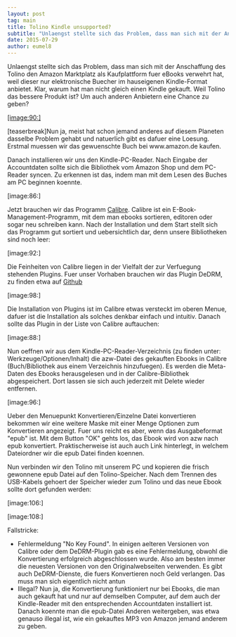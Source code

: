 ```yaml
---
layout: post
tag: main
title: Tolino Kindle unsupported?
subtitle: "Unlaengst stellte sich das Problem, dass man sich mit der Anschaffung des Tolino den Amazon Marktplatz als Kaufplattform fuer eBooks verwehrt hat, weil dieser nur elektronische Buecher im hauseigenen Kindle-Format anbietet. Klar, warum hat man nicht&hellip;"
date: 2015-07-29
author: eumel8
---
```


<p>Unlaengst stellte sich das Problem, dass man sich mit der Anschaffung des Tolino den Amazon Marktplatz als Kaufplattform fuer eBooks verwehrt hat, weil dieser nur elektronische Buecher im hauseigenen Kindle-Format anbietet. Klar, warum hat man nicht gleich einen Kindle gekauft. Weil Tolino das bessere Produkt ist? Um auch anderen Anbietern eine Chance zu geben?</p>
<!-- more -->
<p><a id="link_90" class="cboxElement" href="/blogs/media/blogs/blog/quick-uploads/p550/ereader1.jpg?mtime=1438159124" rel="lightbox[o550]">[image:90:]</a></p>
<p>[teaserbreak]Nun ja, meist hat schon jemand anderes auf diesem Planeten dasselbe Problem gehabt und natuerlich gibt es dafuer eine Loesung. Erstmal muessen wir das gewuenschte Buch bei www.amazon.de kaufen.</p>
<p>Danach installieren wir uns den Kindle-PC-Reader. Nach Eingabe der Accountdaten sollte sich die Bibliothek vom Amazon Shop und dem PC-Reader syncen. Zu erkennen ist das, indem man mit dem Lesen des Buches am PC beginnen koennte.</p>
<p>[image:86:]</p>
<p>Jetzt brauchen wir das Programm <a href="http://calibre-ebook.com/" target="_blank">Calibre</a>. Calibre ist ein E-Book-Management-Programm, mit dem man ebooks sortieren, editoren oder sogar neu schreiben kann. Nach der Installation und dem Start stellt sich das Programm gut sortiert und uebersichtlich dar, denn unsere Bibliotheken sind noch leer:</p>
<p>[image:92:]</p>
<p>Die Feinheiten von Calibre liegen in der Vielfalt der zur Verfuegung stehenden Plugins. Fuer unser Vorhaben brauchen wir das Plugin DeDRM, zu finden etwa auf <a href="https://github.com/apprenticeharper/DeDRM_tools/releases/" target="_blank">Github</a></p>
<p>[image:98:]</p>
<p>Die Installation von Plugins ist im Calibre etwas versteckt im oberen Menue, dafuer ist die Installation als solches denkbar einfach und intuitiv. Danach sollte das Plugin in der Liste von Calibre auftauchen:</p>
<p>[image:88:]</p>
<p>Nun oeffnen wir aus dem Kindle-PC-Reader-Verzeichnis (zu finden unter: Werkzeuge/Optionen/Inhalt) die azw-Datei des gekauften Ebooks in Calibre (Buch/Bibliothek aus einem Verzeichnis hinzufuegen). Es werden die Meta-Daten des Ebooks herausgelesen und in der Calibre-Bibliothek abgespeichert. Dort lassen sie sich auch jederzeit mit Delete wieder entfernen. </p>
<p>[image:96:]</p>
<p>Ueber den Menuepunkt Konvertieren/Einzelne Datei konvertieren bekommen wir eine weitere Maske mit einer Menge Optionen zum Konvertieren angezeigt. Fuer uns reicht es aber, wenn das Ausgabeformat "epub" ist. Mit dem Button "OK" gehts los, das Ebook wird von azw nach epub konvertiert. Praktischerweise ist auch auch Link hinterlegt, in welchem Dateiordner wir die epub Datei finden koennen.</p>
<p>Nun verbinden wir den Tolino mit unserem PC und kopieren die frisch gewonnene epub Datei auf den Tolino-Speicher. Nach dem Trennen des USB-Kabels gehoert der Speicher wieder zum Tolino und das neue Ebook sollte dort gefunden werden:</p>
<p>[image:106:]</p>
<p>[image:108:]</p>
<p>Fallstricke:</p>
<ul>
<li>Fehlermeldung "No Key Found". In einigen aelteren Versionen von Calibre oder dem DeDRM-Plugin gab es eine Fehlermeldung, obwohl die Konvertierung erfolgreich abgeschlossen wurde. Also am besten immer die neuesten Versionen von den Originalwebseiten verwenden. Es gibt auch DeDRM-Dienste, die fuers Konvertieren noch Geld verlangen. Das muss man sich eigentlich nicht antun</li>
<li>Illegal? Nun ja, die Konvertierung funktioniert nur bei Ebooks, die man auch gekauft hat und nur auf demselben Computer, auf dem auch der Kindle-Reader mit den entsprechenden Accountdaten installiert ist. Danach koennte man die epub-Datei Anderen weitergeben, was etwa genauso illegal ist, wie ein gekauftes MP3 von Amazon jemand anderem zu geben.</li>
</ul>
